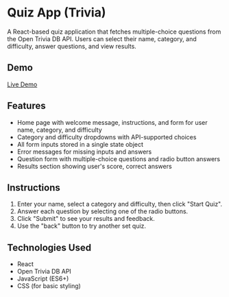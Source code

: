 # Quiz App (Trivia)

A React-based quiz application that fetches multiple-choice questions from the Open Trivia DB API. Users can select their name, category, and difficulty, answer questions, and view results.

## Demo

[Live Demo](https://alhadwan.github.io/PokeAPI-Integration/)

## Features

- Home page with welcome message, instructions, and form for user name, category, and difficulty
- Category and difficulty dropdowns with API-supported choices
- All form inputs stored in a single state object
- Error messages for missing inputs and answers
- Question form with multiple-choice questions and radio button answers
- Results section showing user's score, correct answers

## Instructions

1. Enter your name, select a category and difficulty, then click "Start Quiz".
2. Answer each question by selecting one of the radio buttons.
3. Click "Submit" to see your results and feedback.
4. Use the "back" button to try another set quiz.

## Technologies Used

- React
- Open Trivia DB API
- JavaScript (ES6+)
- CSS (for basic styling)
